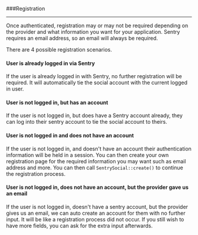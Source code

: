 ###Registration

----------

Once authenticated, registration may or may not be required depending on the provider and what information you want for your application.  Sentry requires an email address, so an email will always be required.

There are 4 possible registration scenarios.

#### User is already logged in via Sentry

If the user is already logged in with Sentry, no further registration will be required.  It will automatically tie the social account with the current logged in user.

#### User is not logged in, but has an account

If the user is not logged in, but does have a Sentry account already, they can log into their sentry account to tie the social account to theirs.

#### User is not logged in and does not have an account

If the user is not logged in, and doesn't have an account their authentication information will be held in a session.  You can then create your own registration page for the required information you may want such as email address and more.  You can then call `SentrySocial::create()` to continue the registration process.

#### User is not logged in, does not have an account, but the provider gave us an email

If the user is not logged in, doesn't have a sentry account, but the provider gives us an email, we can auto create an account for them with no further input.  It will be like a registration process did not occur.  If you still wish to have more fields, you can ask for the extra input afterwards.